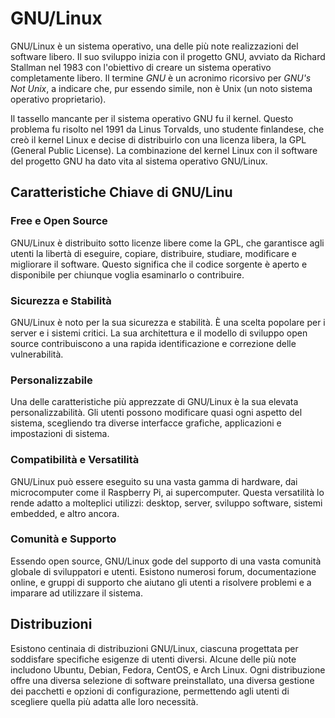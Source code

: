 # GNU/Linux

GNU/Linux è un sistema operativo, una delle più note realizzazioni del software libero. Il suo sviluppo inizia con il progetto GNU, avviato da Richard Stallman nel 1983 con l'obiettivo di creare un sistema operativo completamente libero. Il termine *GNU* è un acronimo ricorsivo per *GNU's Not Unix*, a indicare che, pur essendo simile, non è Unix (un noto sistema operativo proprietario).

Il tassello mancante per il sistema operativo GNU fu il kernel. Questo problema fu risolto nel 1991 da Linus Torvalds, uno studente finlandese, che creò il kernel Linux e decise di distribuirlo con una licenza libera, la GPL (General Public License). La combinazione del kernel Linux con il software del progetto GNU ha dato vita al sistema operativo GNU/Linux.

## Caratteristiche Chiave di GNU/Linu

### Free e Open Source

GNU/Linux è distribuito sotto licenze libere come la GPL, che garantisce agli utenti la libertà di eseguire, copiare, distribuire, studiare, modificare e migliorare il software. Questo significa che il codice sorgente è aperto e disponibile per chiunque voglia esaminarlo o contribuire.

### Sicurezza e Stabilità

GNU/Linux è noto per la sua sicurezza e stabilità. È una scelta popolare per i server e i sistemi critici. La sua architettura e il modello di sviluppo open source contribuiscono a una rapida identificazione e correzione delle vulnerabilità.

### Personalizzabile

Una delle caratteristiche più apprezzate di GNU/Linux è la sua elevata personalizzabilità. Gli utenti possono modificare quasi ogni aspetto del sistema, scegliendo tra diverse interfacce grafiche, applicazioni e impostazioni di sistema.

### Compatibilità e Versatilità

GNU/Linux può essere eseguito su una vasta gamma di hardware, dai microcomputer come il Raspberry Pi, ai supercomputer. Questa versatilità lo rende adatto a molteplici utilizzi: desktop, server, sviluppo software, sistemi embedded, e altro ancora.

### Comunità e Supporto

Essendo open source, GNU/Linux gode del supporto di una vasta comunità globale di sviluppatori e utenti. Esistono numerosi forum, documentazione online, e gruppi di supporto che aiutano gli utenti a risolvere problemi e a imparare ad utilizzare il sistema.

## Distribuzioni
Esistono centinaia di distribuzioni GNU/Linux, ciascuna progettata per soddisfare specifiche esigenze di utenti diversi. Alcune delle più note includono Ubuntu, Debian, Fedora, CentOS, e Arch Linux. Ogni distribuzione offre una diversa selezione di software preinstallato, una diversa gestione dei pacchetti e opzioni di configurazione, permettendo agli utenti di scegliere quella più adatta alle loro necessità.
